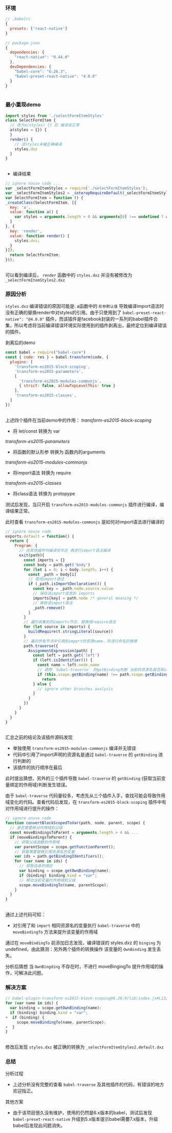 ### 环境 

```javascript
// .babelrc 
{ 
  presets: ['react-native'] 
} 
   
// package.json 
{ 
  dependencies: { 
    "react-native": "0.44.0" 
  }, 
  devDependencies: { 
    "babel-core": "6.26.3", 
    "babel-preset-react-native": "4.0.0" 
  } 
} 
   
```
### 最小重现demo 

```javascript
import styles from './selectFormItemStyles' 
class SelectFormItem { 
  // 改为a(styles) {} 后 编译会正常 
  a(styles = {}) { 
  } 
  render() { 
    // 该styles未被正确编译 
    styles.dxz 
  } 
} 
   
```

* 编译结果 
```javascript
// ignore nouse code ... 
var _selectFormItemStyles = require('./selectFormItemStyles'); 
var _selectFormItemStyles2 = _interopRequireDefault(_selectFormItemStyles);  
var SelectFormItem = function () { 
_createClass(SelectFormItem, [{ 
  key: 'a', 
  value: function a() { 
    var styles = arguments.length > 0 && arguments[0] !== undefined ? arguments[0] : {}; 
  } 
}, { 
  key: 'render', 
  value: function render() { 
    styles.dxz; 
  } 
}]); 
  return SelectFormItem; 
}(); 
   
```
可以看到编译后， `render` 函数中的 `styles.dxz` 并没有被修改为 `_selectFormItemStyles2.dxz` 
### 原因分析 

`styles.dxz` 编译错误的原因可能是: a函数中的 `形参默认值` 导致编译import语法时没有正确的替换render中对styles的引用。由于只使用到了 `babel-preset-react-native": "@4.0.0"` 插件，而该插件是facebook封装的一系列的babel插件合集，所以考虑将当前编译错误环境实际使用到的插件剥离出，最终定位到编译错误的插件。 

剥离后的demo 

```javascript
const babel = require("babel-core") 
const { code: res } = babel.transform(code, { 
  plugins: [ 
    'transform-es2015-block-scoping', 
    'transform-es2015-parameters', 
    [ 
      'transform-es2015-modules-commonjs', 
      { strict: false, allowTopLevelThis: true } 
    ], 
    'transform-es2015-classes', 
  ] 
}) 
   
```
上述四个插件在当前demo中的作用： 
*transform-es2015-block-scoping* 


* 将 let/const 转换为 var 

*transform-es2015-parameters* 


* 将函数的默认形参 转换为 函数内的arguments 

*transform-es2015-modules-commonjs* 


* 将import语法 转换为 require 

*transform-es2015-classes* 


* 将class语法 转换为 protopype 

测试后发现，当只开启 `transform-es2015-modules-commonjs` 插件进行编译，编译结果正常。 

此时查看 `transform-es2015-modules-commonjs` 是如何对import语法进行编译的 

```javascript
// ignore nouse code 
exports.default = function() { 
  return { 
    Program: { 
      // 在其他插件均编译完毕后 再进行import语法编译 
      exit(path){ 
        const imports = {} 
        const body = path.get('body') 
        for (let i = 0; i < body.length; i++) { 
          const _path = body[i] 
          // 查找import语法 
          if (_path.isImportDeclaration()) { 
            const key = _path.node.source.value 
            // 保存该import信息到 imports 
            imports[key] = path.node /* general meaning */ 
            // 移除该import语法 
            _path.remove() 
          } 
        } 
        // 遍历收集到的imports节点，替换成require语法 
        for (let source in imports) { 
          buildRequire(t.stringLiteral(source)) 
        } 
        // 遍历所有节点中引用到import的资源name，并进行命名的替换 
        path.traverse({ 
          AssignmentExpression(path) { 
            const left = path.get('left') 
            if (left.isIdentifier()) { 
              const name = left.node.name 
              // 调用 `babel-traverse` 的getBinding判断 当前的资源名是否和import的资源名是同一个作用域 
              if (this.scope.getBinding(name) !== path.scope.getBinding(name)) 
                return 
            } else { 
              // ignore other branches analysis 
            } 
          } 
        }) 
      } 
    } 
  } 
} 
   
```
汇总之前的结论及该插件源码发现 

* 单独使用 `transform-es2015-modules-commonjs` 编译并无错误 
* 代码中引用了import声明的资源名是通过 `babel-traverse` 的 `getBinding` 进行判断的 
* 该插件的执行顺序在最后 

此时提出猜想，另外的三个插件导致 `babel-traverse` 的 `getBinding` (获取当前变量绑定的作用域)判断发生错误。 

由于 `babel-traverse` 代码量较多，考虑先从三个插件入手，查找可能会导致作用域变化的代码。查看代码后发现，在 `transform-es2015-block-scoping` 插件中有对作用域进行提升的操作： 

```javascript
// ignore unuse code 
function convertBlockScopedToVar(path, node, parent, scope) { 
  // 是否需要移动作用域到父级 
  const moveBindingsToParent = arguments.length > 4 && ... 
  if (moveBindingsToParent) { 
    // 获取父级函数的作用域 
    var parentScope = scope.getFunctionParent(); 
    // 获取需要替换引用资源名的变量 
    var ids = path.getBindingIdentifiers(); 
    for (var name in ids) { 
      // 获取自身的绑定 
      var binding = scope.getOwnBinding(name); 
      if (binding) binding.kind = "var"; 
      // 移动当前变量的作用域到父级 
      scope.moveBindingTo(name, parentScope); 
    } 
  } 
} 
   
```
通过上述代码可知： 

* 对引用了和 `import` 相同资源名的变量执行 `babel-traverse` 中的 `moveBindingTo` 方法来提升该变量的作用域 

通过在 `moveBindingTo` 前添加日志发现，编译错误的 styles.dxz 的 `binging` 为undefined，由此猜测：另外两个插件的转换操作 该变量的 `OwnBinding` 发生丢失。 

分析后猜想 当 `OwnBingding` 不存在时，不进行 moveBingingTo 提升作用域的操作，可解决此问题。 

### 解决方案 

```javascript
// babel-plugin-transform-es2015-block-scoping@6.26.0/lib/index.js#L132 
for (var name in ids) { 
  var binding = scope.getOwnBinding(name); 
  if (binding) binding.kind = "var"; 
+  if (binding) { 
     scope.moveBindingTo(name, parentScope); 
+  } 
} 
   
```
修改后发现 `styles.dxz` 被正确的转换为 `_selectFormItemStyles2.default.dxz` 
### 总结 

分析过程 


* 上述分析没有完整的查看 `babel-traverse` 及其他插件的代码，有错误的地方欢迎指正。 

其他方案 


* 由于该项目很久没有维护，使用的仍然是6.x版本的babel，测试后发现 `babel-preset-react-native` 升级到5.x版本提示babel需要7.x版本，升级babel后发现此问题消失。 

 

